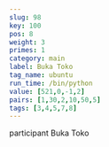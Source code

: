 ```yaml
---
slug: 98
key: 100
pos: 8
weight: 3
primes: 1
category: main
label: Buka Toko
tag_name: ubuntu
run_time: /bin/python
value: [521,0,-1,2]
pairs: [1,30,2,10,50,5]
tags: [3,4,5,7,8]
---
```

participant Buka Toko
